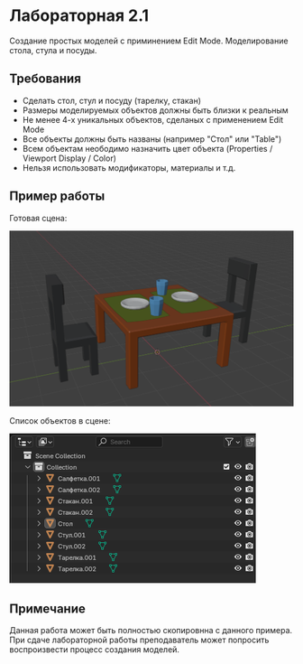 # Лабораторная 2.1

Создание простых моделей с приминением Edit Mode. Моделирование стола, стула и посуды.

## Требования

* Сделать стол, стул и посуду (тарелку, стакан)
* Размеры моделируемых объектов должны быть близки к реальным
* Не менее 4-х уникальных объектов, сделаных с применением Edit Mode
* Все объекты должны быть названы (например "Стол" или "Table")
* Всем объектам неободимо назначить цвет объекта (Properties / Viewport Display / Color)
* Нельзя использовать модификаторы, материалы и т.д.

## Пример работы

Готовая сцена:

![Готовая сцена](examples/lab2_1_scene.png)

Список объектов в сцене:

![Список объектов в сцене](examples/lab2_1_outliner.png)

## Примечание

Данная работа может быть полностью скопировнна с данного примера. При сдаче лабораторной работы преподаватель может попросить воспроизвести процесс создания моделей.
